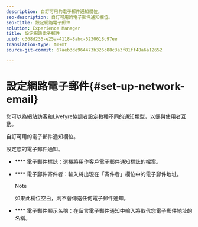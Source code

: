 ```yaml
---
description: 自訂可用的電子郵件通知欄位。
seo-description: 自訂可用的電子郵件通知欄位。
seo-title: 設定網路電子郵件
solution: Experience Manager
title: 設定網路電子郵件
uuid: c368d236-e25a-4118-8abc-5230618c97ee
translation-type: tm+mt
source-git-commit: 67aeb3de964473b326c88c3a3f81ff48a6a12652

---
```



# 設定網路電子郵件{#set-up-network-email}

您可以為網站訪客和Livefyre協調者設定數種不同的通知類型，以便與使用者互動。

自訂可用的電子郵件通知欄位。

設定您的電子郵件通知。

* **** 電子郵件標誌：選擇將用作客戶電子郵件通知標誌的檔案。
* **** 電子郵件寄件者：輸入將出現在「寄件者」欄位中的電子郵件地址。

   >[!NOTE]
   >
   >如果此欄位空白，則不會傳送任何電子郵件通知。

* **** 電子郵件顯示名稱：在留言電子郵件通知中輸入將取代您電子郵件地址的名稱。


